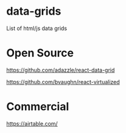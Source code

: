 # data-grids
List of html/js data grids

# Open Source

https://github.com/adazzle/react-data-grid

https://github.com/bvaughn/react-virtualized

# Commercial

https://airtable.com/
